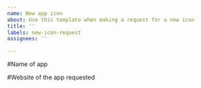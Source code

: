 ```yaml
---
name: New app icon
about: Use this template when making a request for a new icon
title: ''
labels: new-icon-request
assignees: ''

---
```


#Name of app

#Website of the app requested
